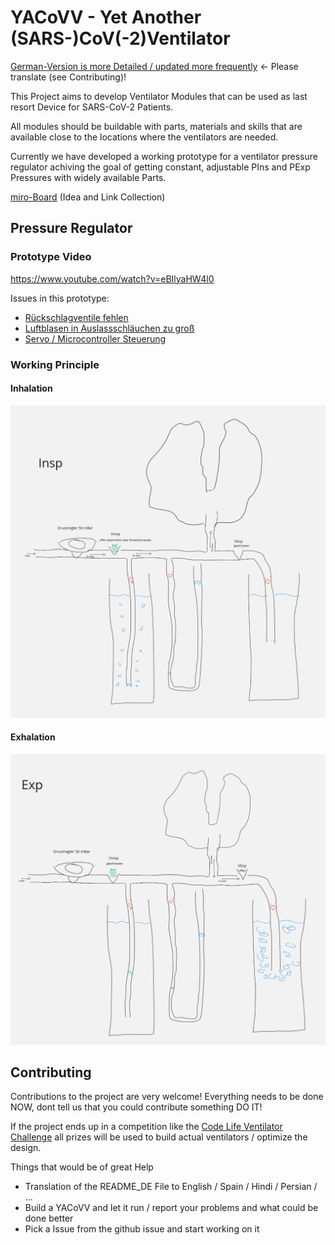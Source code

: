 # YACoVV - Yet Another (SARS-)CoV(-2)Ventilator

[German-Version is more Detailed / updated more frequently](README_DE.md) <- Please translate (see Contributing)!

This Project aims to develop Ventilator Modules that can be used as last resort Device for SARS-CoV-2 Patients.

All modules should be buildable with parts, materials and skills that are available close to the locations where the ventilators are needed.

Currently we have developed a working prototype for a ventilator pressure regulator achiving the goal of getting constant, adjustable PIns and PExp Pressures with widely available Parts.

[miro-Board](https://miro.com/app/board/o9J_kuxCsRI=/) (Idea and Link Collection)

## Pressure Regulator
### Prototype Video
https://www.youtube.com/watch?v=eBIlyaHW4l0

Issues in this prototype:
- [Rückschlagventile fehlen](https://github.com/auenkind/YACoVV/issues/3)
- [Luftblasen in Auslassschläuchen zu groß](https://github.com/auenkind/YACoVV/issues/1)
- [Servo / Microcontroller Steuerung](https://github.com/auenkind/YACoVV/issues/2)

### Working Principle
#### Inhalation
![inhalation](img/insp.png)
#### Exhalation
![exhalation](img/exp.png)

## Contributing
Contributions to the project are very welcome! Everything needs to be done NOW, dont tell us that you could contribute something DO IT!

If the project ends up in a competition like the [Code Life Ventilator Challenge](https://www.agorize.com/en/challenges/code-life-challenge?lang=en) all prizes will be used to build actual ventilators / optimize the design.

Things that would be of great Help
- Translation of the README_DE File to English / Spain / Hindi / Persian /  ...
- Build a YACoVV and let it run / report your problems and what could be done better
- Pick a Issue from the github issue and start working on it